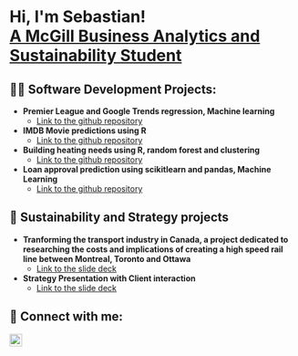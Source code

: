 <h1>Hi, I'm Sebastian!</br> <a href="https://github.com/Sebastian-Andalytics">A McGill Business Analytics and Sustainability Student</a></h1>

<h2>👨‍💻 Software Development Projects:</h2>

- <b>Premier League and Google Trends regression, Machine learning</b>
  - [Link to the github repository](https://github.com/Sebastian-Andalytics/INSY336/tree/main/PremierLeagueAnalyticsProject)
- <b>IMDB Movie predictions using R</b>
  - [Link to the github repository](https://github.com/Sebastian-Andalytics/IMDBPredictions)
- <b>Building heating needs using R, random forest and clustering</b>
  - [Link to the github repository](https://github.com/Sebastian-Andalytics/HousingMLproblem)
- <b>Loan approval prediction using scikitlearn and pandas, Machine Learning</b>
  - [Link to the github repository](https://github.com/Sebastian-Andalytics/HousingLoanML)
<h2>🌲 Sustainability and Strategy projects</h2>

- <b>Tranforming the transport industry in Canada, a project dedicated to researching the costs and implications of creating a high speed rail line between Montreal, Toronto and Ottawa</b>
   - [Link to the slide deck](https://mcgill-my.sharepoint.com/:p:/g/personal/sebastian_andersen_mail_mcgill_ca/EUStRFbhX9RHiee1cWRQoo4Bnt1Y9kgyE9cIwtoVxzzjMg?e=Lpqd1Y)
- <b>Strategy Presentation with Client interaction</b>
   - [Link to the slide deck](https://mcgill-my.sharepoint.com/:p:/g/personal/sebastian_andersen_mail_mcgill_ca/ESr3tZWJ_BhCnUfEmYF8fr0B1ynKIknVk1bl8gu5e5mY8Q?e=wimBaU)


<h2> 🤳 Connect with me:</h2>


[<img align="left" alt="JoshMadakor | LinkedIn" width="22px" src="https://cdn.jsdelivr.net/npm/simple-icons@v3/icons/linkedin.svg" />][linkedin]

[linkedin]: https://www.linkedin.com/in/sebastian-engh-andersen-ab0590254/

<!--
**joshmadakor1/joshmadakor1** is a ✨ _special_ ✨ repository because its `README.md` (this file) appears on your GitHub profile.

Here are some ideas to get you started:

- 🔭 I’m currently working on ...
- 🌱 I’m currently learning ...
- 👯 I’m looking to collaborate on ...
- 🤔 I’m looking for help with ...
- 💬 Ask me about ...
- 📫 How to reach me: ...
- 😄 Pronouns: ...
- ⚡ Fun fact: ...
-->
